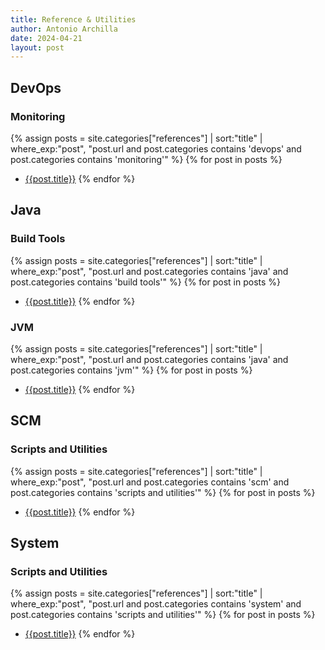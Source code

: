 ```yaml
---
title: Reference & Utilities
author: Antonio Archilla
date: 2024-04-21
layout: post
---
```


## DevOps

### Monitoring

{% assign posts = site.categories["references"] | sort:"title" | where_exp:"post", "post.url and post.categories contains 'devops' and post.categories contains 'monitoring'" %}
{% for post in posts %}
- [{{post.title}}]({{post.url}})
{% endfor %}

## Java

### Build Tools

{% assign posts = site.categories["references"] | sort:"title" | where_exp:"post", "post.url and post.categories contains 'java' and post.categories contains 'build tools'" %}
{% for post in posts %}
- [{{post.title}}]({{post.url}})
{% endfor %}

### JVM

{% assign posts = site.categories["references"] | sort:"title" | where_exp:"post", "post.url and post.categories contains 'java' and post.categories contains 'jvm'" %}
{% for post in posts %}
- [{{post.title}}]({{post.url}})
{% endfor %}
  
## SCM
  
### Scripts and Utilities

{% assign posts = site.categories["references"] | sort:"title" | where_exp:"post", "post.url and post.categories contains 'scm' and post.categories contains 'scripts and utilities'" %}
{% for post in posts %}
- [{{post.title}}]({{post.url}})
{% endfor %}
  
## System
  
### Scripts and Utilities

{% assign posts = site.categories["references"] | sort:"title" | where_exp:"post", "post.url and post.categories contains 'system' and post.categories contains 'scripts and utilities'" %}
{% for post in posts %}
- [{{post.title}}]({{post.url}})
{% endfor %}
